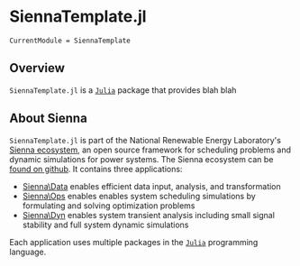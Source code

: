 # SiennaTemplate.jl

```@meta
CurrentModule = SiennaTemplate
```

## Overview

`SiennaTemplate.jl` is a [`Julia`](http://www.julialang.org) package that provides blah blah

## About Sienna

`SiennaTemplate.jl` is part of the National Renewable Energy Laboratory's
[Sienna ecosystem](https://nrel-sienna.github.io/Sienna/), an open source framework for
scheduling problems and dynamic simulations for power systems. The Sienna ecosystem can be
[found on github](https://github.com/NREL-Sienna/Sienna). It contains three applications:

  - [Sienna\Data](https://nrel-sienna.github.io/Sienna/pages/applications/sienna_data.html) enables
    efficient data input, analysis, and transformation
  - [Sienna\Ops](https://nrel-sienna.github.io/Sienna/pages/applications/sienna_ops.html) enables
    enables system scheduling simulations by formulating and solving optimization problems
  - [Sienna\Dyn](https://nrel-sienna.github.io/Sienna/pages/applications/sienna_dyn.html) enables
    system transient analysis including small signal stability and full system dynamic
    simulations

Each application uses multiple packages in the [`Julia`](http://www.julialang.org)
programming language.
